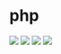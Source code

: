 # php

![](https://user-images.githubusercontent.com/70244546/150765536-e93c0ae6-e3ad-4528-a3bd-73b804abaf98.png)
![](https://user-images.githubusercontent.com/70244546/150765508-63b7b200-4eaf-4ec8-bc25-282a1eaf5c26.png)
![](https://user-images.githubusercontent.com/70244546/150767157-6fb7a7ed-d679-41a4-8dc1-fc080493769e.png)
![](https://user-images.githubusercontent.com/70244546/150767792-7b7893fd-61ae-4dc9-aa25-bd15b2f912f6.png)